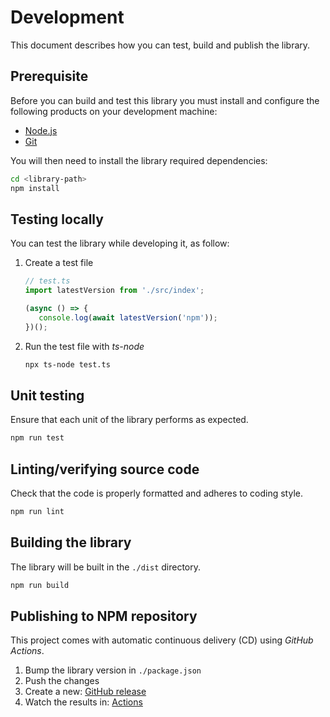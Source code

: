 # Development

This document describes how you can test, build and publish the library.

## Prerequisite

Before you can build and test this library you must install and configure the following products on your development machine:

* [Node.js][nodejs]
* [Git][git]

You will then need to install the library required dependencies:

```sh
cd <library-path>
npm install
```

## Testing locally

You can test the library while developing it, as follow:

1. Create a test file

   ```ts
   // test.ts
   import latestVersion from './src/index';

   (async () => {
      console.log(await latestVersion('npm'));
   })();
   ```

2. Run the test file with *ts-node*

   ```sh
   npx ts-node test.ts
   ```

## Unit testing

Ensure that each unit of the library performs as expected.

```sh
npm run test
```

## Linting/verifying source code

Check that the code is properly formatted and adheres to coding style.

```sh
npm run lint
```

## Building the library

The library will be built in the `./dist` directory.

```sh
npm run build
```

## Publishing to NPM repository

This project comes with automatic continuous delivery (CD) using *GitHub Actions*.

1. Bump the library version in `./package.json`
2. Push the changes
3. Create a new: [GitHub release](https://github.com/badisi/latest-version/releases/new)
4. Watch the results in: [Actions](https://github.com/badisi/latest-version/actions)



[git]: https://git-scm.com/
[nodejs]: https://nodejs.org/
